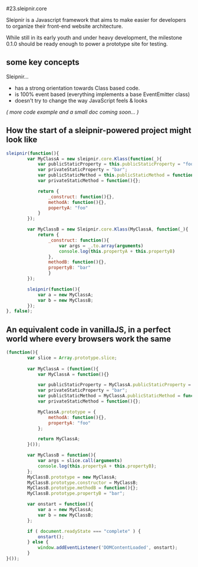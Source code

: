 #23.sleipnir.core

Sleipnir is a Javascript framework that aims to make easier for developers to organize their front-end website architecture.

While still in its early youth and under heavy development, the milestone 0.1.0 should be ready enough to power a prototype site for testing.


## some key concepts
Sleipnir...
- has a strong orientation towards Class based code.
- is 100% event based (everything implements a base EventEmitter class)
- doesn't try to change the way JavaScript feels & looks


*( more code example and a small doc coming soon... )*


## How the start of a sleipnir-powered project might look like
```javascript
sleipnir(function(){
		var MyClassA = new sleipnir.core.Klass(function(_){
			var publicStaticProperty = this.publicStaticProperty = "foo";
			var privateStaticProperty = "bar";
			var publicStaticMethod = this.publicStaticMethod = function(){};
			var privateStaticMethod = function(){};

			return {
				_construct: function(){},
				methodA: function(){},
				popertyA: "foo"
			}
		});

		var MyClassB = new Sleipnir.core.Klass(MyClassA, function(_){
			return {
				_construct: function(){
					var args = _.to.array(arguments)
					console.log(this.propertyA + this.propertyB)
				},
				methodB: function(){},
				propertyB: "bar"
				}
		});

		sleipnir(function(){
			var a = new MyClassA;
			var b = new MyClassB;
		});
}, false);
```

## An equivalent code in vanillaJS, in a perfect world where every browsers work the same
```javascript
(function(){
		var slice = Array.prototype.slice;
		
		var MyClassA = (function(){
			var MyClassA = function(){}

			var publicStaticProperty = MyClassA.publicStaticProperty = "foo";
			var privateStaticProperty = "bar";
			var publicStaticMethod = MyClassA.publicStaticMethod = function(){};
			var privateStaticMethod = function(){};

			MyClassA.prototype = {
				methodA: function(){},
				propertyA: "foo"
			};

			return MyClassA;
		}());

		var MyClassB = function(){
			var args = slice.call(arguments)
			console.log(this.propertyA + this.propertyB);
		};
		MyClassB.prototype = new MyClassA;
		MyClassB.prototype.constructor = MyClassB;
		MyClassB.prototype.methodB = function(){};
		MyClassB.prototype.propertyB = "bar";

		var onstart = function(){
			var a = new MyClassA;
			var b = new MyClassB;
		};

		if ( document.readyState === "complete" ) {
			onstart();
		} else {
			window.addEventListener('DOMContentLoaded', onstart);
		}
}());
```